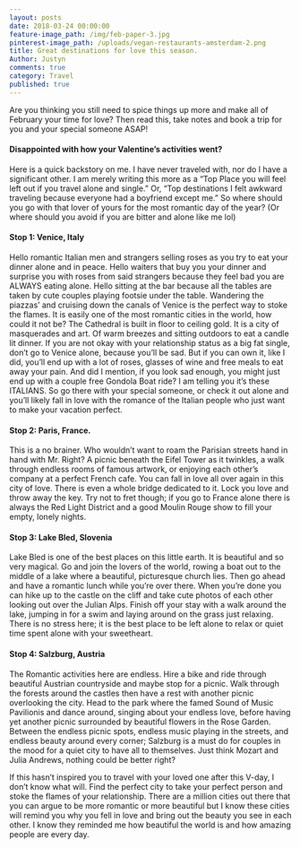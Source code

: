 ```yaml
---
layout: posts
date: 2018-03-24 00:00:00
feature-image_path: /img/feb-paper-3.jpg
pinterest-image_path: /uploads/vegan-restaurants-amsterdam-2.png
title: Great destinations for love this season.
Author: Justyn
comments: true
category: Travel
published: true
---
```


Are you thinking you still need to spice things up more and make all of February your time for love? Then read this, take notes and book a trip for you and your special someone ASAP!

#### Disappointed with how your Valentine’s activities went?

Here is a quick backstory on me. I have never traveled with, nor do I have a significant other. I am merely writing this more as a “Top Place you will feel left out if you travel alone and single.” Or, “Top destinations I felt awkward traveling because everyone had a boyfriend except me.” So where should you go with that lover of yours for the most romantic day of the year? (Or where should you avoid if you are bitter and alone like me lol)

#### Stop 1: Venice, Italy

Hello romantic Italian men and strangers selling roses as you try to eat your dinner alone and in peace. Hello waiters that buy you your dinner and surprise you with roses from said strangers because they feel bad you are ALWAYS eating alone. Hello sitting at the bar because all the tables are taken by cute couples playing footsie under the table. Wandering the piazzas’ and cruising down the canals of Venice is the perfect way to stoke the flames. It is easily one of the most romantic cities in the world, how could it not be? The Cathedral is built in floor to ceiling gold. It is a city of masquerades and art. Of warm breezes and sitting outdoors to eat a candle lit dinner. If you are not okay with your relationship status as a big fat single, don’t go to Venice alone, because you’ll be sad. But if you can own it, like I did, you’ll end up with a lot of roses, glasses of wine and free meals to eat away your pain. And did I mention, if you look sad enough, you might just end up with a couple free Gondola Boat ride? I am telling you it’s these ITALIANS. So go there with your special someone, or check it out alone and you’ll likely fall in love with the romance of the Italian people who just want to make your vacation perfect.

#### Stop 2: Paris, France.

This is a no brainer. Who wouldn’t want to roam the Parisian streets hand in hand with Mr. Right? A picnic beneath the Eifel Tower as it twinkles, a walk through endless rooms of famous artwork, or enjoying each other’s company at a perfect French cafe. You can fall in love all over again in this city of love. There is even a whole bridge dedicated to it. Lock you love and throw away the key. Try not to fret though; if you go to France alone there is always the Red Light District and a good Moulin Rouge show to fill your empty, lonely nights.

#### Stop 3: Lake Bled, Slovenia

Lake Bled is one of the best places on this little earth. It is beautiful and so very magical. Go and join the lovers of the world, rowing a boat out to the middle of a lake where a beautiful, picturesque church lies. Then go ahead and have a romantic lunch while you’re over there. When you’re done you can hike up to the castle on the cliff and take cute photos of each other looking out over the Julian Alps. Finish off your stay with a walk around the lake, jumping in for a swim and laying around on the grass just relaxing. There is no stress here; it is the best place to be left alone to relax or quiet time spent alone with your sweetheart.

#### Stop 4: Salzburg, Austria

The Romantic activities here are endless. Hire a bike and ride through beautiful Austrian countryside and maybe stop for a picnic. Walk through the forests around the castles then have a rest with another picnic overlooking the city. Head to the park where the famed Sound of Music Pavilionis and dance around, singing about your endless love, before having yet another picnic surrounded by beautiful flowers in the Rose Garden. Between the endless picnic spots, endless music playing in the streets, and endless beauty around every corner; Salzburg is a must do for couples in the mood for a quiet city to have all to themselves. Just think Mozart and Julia Andrews, nothing could be better right?

If this hasn’t inspired you to travel with your loved one after this V-day, I don’t know what will. Find the perfect city to take your perfect person and stoke the flames of your relationship. There are a million cities out there that you can argue to be more romantic or more beautiful but I know these cities will remind you why you fell in love and bring out the beauty you see in each other. I know they reminded me how beautiful the world is and how amazing people are every day.
